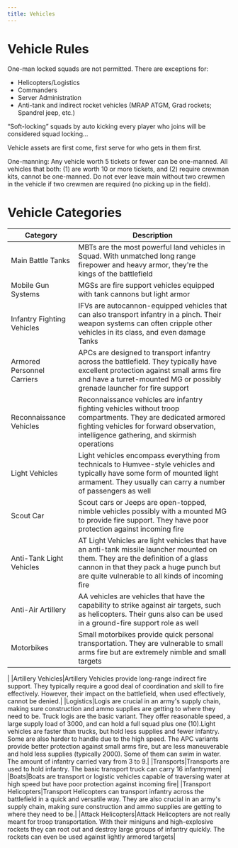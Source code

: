 ```yaml
---
title: Vehicles
---
```


# Vehicle Rules

One-man locked squads are not permitted. There are exceptions for:

* Helicopters/Logistics
* Commanders
* Server Administration
* Anti-tank and indirect rocket vehicles (MRAP ATGM, Grad rockets; Spandrel jeep, etc.)

“Soft-locking” squads by auto kicking every player who joins will be considered squad locking...

Vehicle assets are first come, first serve for who gets in them first.

One-manning: Any vehicle worth 5 tickets or fewer can be one-manned. All vehicles that both: (1) are worth 10 or more tickets, and (2) require crewman kits, cannot be one-manned. Do not ever leave main without two crewmen in the vehicle if two crewmen are required (no picking up in the field).

# Vehicle Categories

|Category |   Description|
|---------|--------------|
|Main Battle Tanks|MBTs are the most powerful land vehicles in Squad. With unmatched long range firepower and heavy armor, they're the kings of the battlefield|
|Mobile Gun Systems|MGSs are fire support vehicles equipped with tank cannons but light armor|
|Infantry Fighting Vehicles|IFVs are autocannon-equipped vehicles that can also transport infantry in a pinch. Their weapon systems can often cripple other vehicles in its class, and even damage Tanks|
|Armored Personnel Carriers|APCs are designed to transport infantry across the battlefield. They typically have excellent protection against small arms fire and have a turret-mounted MG or possibly grenade launcher for fire support|
|Reconnaissance Vehicles|Reconnaissance vehicles are infantry fighting vehicles without troop compartments. They are dedicated armored fighting vehicles for forward observation, intelligence gathering, and skirmish operations|
|Light Vehicles|Light vehicles encompass everything from technicals to Humvee-style vehicles and typically have some form of mounted light armament. They usually can carry a number of passengers as well|
|Scout Car|Scout cars or Jeeps are open-topped, nimble vehicles possibly with a mounted MG to provide fire support. They have poor protection against incoming fire|
|Anti-Tank Light Vehicles|AT Light Vehicles are light vehicles that have an anti-tank missile launcher mounted on them. They are the definition of a glass cannon in that they pack a huge punch but are quite vulnerable to all kinds of incoming fire|
|Anti-Air Artillery|AA vehicles are vehicles that have the capability to strike against air targets, such as helicopters. Their guns also can be used in a ground-fire support role as well|
|Motorbikes|Small motorbikes provide quick personal transportation. They are vulnerable to small arms fire but are extremely nimble and small targets|
|
|Artillery Vehicles|Artillery Vehicles provide long-range indirect fire support. They typically require a good deal of coordination and skill to fire effectively. However, their impact on the battlefield, when used effectively, cannot be denied.|
|Logistics|Logis are crucial in an army's supply chain, making sure construction and ammo supplies are getting to where they need to be. Truck logis are the basic variant. They offer reasonable speed, a large supply load of 3000, and can hold a full squad plus one (10).Light vehicles are faster than trucks, but hold less supplies and fewer infantry. Some are also harder to handle due to the high speed.  The APC variants provide better protection against small arms fire, but are less maneuverable and hold less supplies (typically 2000). Some of them can swim in water. The amount of infantry carried vary from 3 to 9.|
|Transports|Transports are used to hold infantry. The basic transport truck can carry 16 infantrymen|
|Boats|Boats are transport or logistic vehicles capable of traversing water at high speed but have poor protection against incoming fire|
|Transport Helicopters|Transport Helicopters can transport infantry across the battlefield in a quick and versatile way. They are also crucial in an army's supply chain, making sure construction and ammo supplies are getting to where they need to be.|
|Attack Helicopters|Attack Helicopters are not really meant for troop transportation. With their miniguns and high-explosive rockets they can root out and destroy large groups of infantry quickly. The rockets can even be used against lightly armored targets|
